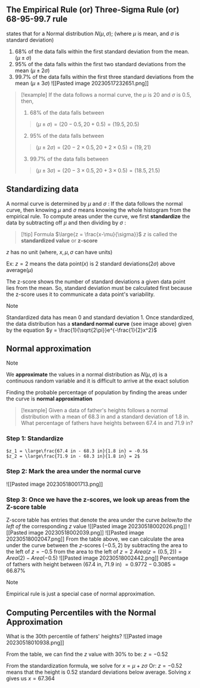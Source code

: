 ## The Empirical Rule (or) Three-Sigma Rule (or) 68-95-99.7 rule
states that for a Normal distribution $N(\mu, \sigma)$; (where $\mu$ is mean, and $\sigma$ is standard deviation)
1. 68% of the data falls within the first standard deviation from the mean. $(\mu \pm \sigma)$
2. 95% of the data falls within the first two standard deviations from the mean $(\mu \pm 2\sigma)$
3. 99.7% of the data falls within the first three standard deviations from the mean $(\mu \pm 3\sigma)$
![[Pasted image 20230517232651.png]]
> [!example]
> If the data follows a normal curve, the $\mu$ is 20 and $\sigma$ is 0.5, then,
> 1. 68% of the data falls between
> >   $(\mu \pm \sigma) = (20 - 0.5, 20 + 0.5) = (19.5, 20.5)$
> 2. 95% of the data falls between
> >   $(\mu \pm 2\sigma) = (20 - 2\times0.5, 20 + 2\times0.5) = (19, 21)$
> 3. 99.7% of the data falls between
> >   $(\mu \pm 3\sigma) = (20 - 3\times0.5, 20 + 3\times0.5) = (18.5, 21.5)$

## Standardizing data
A normal curve is determined by $\mu$ and $\sigma$ : If the data follows the normal curve, then knowing $\mu$ and $\sigma$ means knowing the whole histogram from the empirical rule.
To compute areas under the curve, we first **standardize** the data by subtracting off  $\mu$ and then dividing by $\sigma$ : 
> [!tip] Formula
>$\large{z = \frac{x-\mu}{\sigma}}$
$z$ is called the **standardized value** or **z-score**

$z$ has no unit (where, $x, \mu, \sigma$ can have units)

Ex: $z = 2$ means the data point$(x)$ is 2 standard deviations$(2\sigma)$ above average$(\mu)$

The z-score shows the number of standard deviations a given data point lies from the mean. So, standard deviation must be calculated first because the z-score uses it to communicate a data point's variability.

> [!note]
> Standardized data has mean 0 and standard deviation 1.
> Once standardized, the data distribution has a **standard normal curve** (see image above) given by the equation $y = \frac{1}{\sqrt{2\pi}}e^{-\frac{1}{2}x^2}$

## Normal approximation
> [!note]
> We **approximate** the values in a normal distribution as $N(\mu,\sigma)$ is a continuous random variable and it is difficult to arrive at the exact solution  

Finding the probable percentage of population by finding the areas under the curve is **normal approximation**

>[!example]
> Given a data of father's heights follows a normal distribution with a mean of 68.3 in and a standard deviation of 1.8 in.
> What percentage of fathers have heights between 67.4 in and 71.9 in?

### Step 1: Standardize
	$z_1 = \large\frac{67.4 in - 68.3 in}{1.8 in} = -0.5$
	$z_2 = \large\frac{71.9 in - 68.3 in}{1.8 in} = 2$

### Step 2: Mark the area under the normal curve
![[Pasted image 20230518001713.png]]

### Step 3: Once we have the z-scores, we look up areas from the Z-score table
Z-score table has entries that denote the area under the curve *below/to the left of* the corresponding $z$ value 
![[Pasted image 20230518002026.png]]
![[Pasted image 20230518002039.png]]
![[Pasted image 20230518002047.png]]
From the table above, we can calculate the area under the curve between the $z$-scores $(-0.5, 2)$ by subtracting the area to the left of $z=-0.5$ from the area to the left of $z=2$
	$Area(z=(0.5,2)) = Area(2) - Area(-0.5)$
![[Pasted image 20230518002442.png]]
Percentage of fathers with height between (67.4 in, 71.9 in) 
$=0.9772 - 0.3085 = 66.87\%$
> [!note]
> Empirical rule is just a special case of normal approximation.

## Computing Percentiles with the Normal Approximation

What is the 30th percentile of fathers' heights?
![[Pasted image 20230518010938.png]]

From the table, we can find the $z$ value with 30% to be: $z = -0.52$

From the standardization formula, we solve for $x = \mu + z\sigma$
Or: $z = -0.52$ means that the height is 0.52 standard deviations below average.
Solving $x$ gives us $x=67.364$
